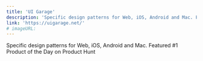 ```yaml
---
title: 'UI Garage'
description: 'Specific design patterns for Web, iOS, Android and Mac. Featured #1 Product of the Day on Product Hunt'
link: 'https://uigarage.net/'
# imageURL:
---
```

Specific design patterns for Web, iOS, Android and Mac. Featured #1 Product of the Day on Product Hunt